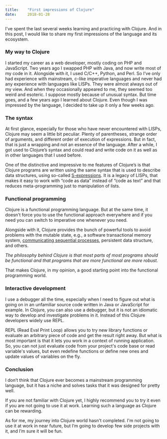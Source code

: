 ```yaml
---
title:    "First impressions of Clojure"
date:     2018-01-28
---
```


I've spent the last several weeks learning and practicing with Clojure. And in this post, I would like to share my first impressions of the language and its ecosystem.

### My way to Clojure

I started my career as a web developer, mostly coding on PHP and JavaScript. Two years ago I swapped PHP with Java, and now write most of my code in it. Alongside with it, I used C/C++, Python, and Perl. So I’ve only had experience with mainstream, c-like imperative languages and never had any experience with languages like LISPs. They were almost always out of my view. And when they occasionally appeared to me, they seemed too weird and esoteric. I suppose mostly because of unusual syntax. But time goes, and a few years ago I learned about Clojure. Even though I was impressed by the language, I decided to take up it only a few weeks ago.

### The syntax

At first glance, especially for those who have never encountered with LISPs, Clojure may seem a little bit peculiar. Plenty of parentheses, strange order of arguments, and different order of execution of expressions. But in fact, that is just a wrapping and not an essence of the language. After a while, I got used to Clojure’s syntax and could read and write code on it as well as in other languages that I used before.

One of the distinctive and impressive to me features of Clojure’s is that Clojure programs are written using the same syntax that is used to describe data structures, using so-called [S-expressions](https://en.wikipedia.org/wiki/S-expression). It is a legacy of LISPs, that makes it easy to work with “code as data” instead of “code as text” and that reduces meta-programming just to manipulation of lists.

### Functional programming

Clojure is a functional programming language. But at the same time, it doesn't force you to use the functional approach everywhere and if you need you can switch to imperative one whenever you need.

Alongside with it, Clojure provides the bunch of powerful tools to avoid problems with the mutable state, e.g., a software transactional memory system, [communicating sequential processes](https://en.wikipedia.org/wiki/Communicating_sequential_processes), persistent data structure, and others.

_The philosophy behind Clojure is that most parts of most programs should be functional and that programs that are more functional are more robust._

That makes Clojure, in my opinion, a good starting point into the functional programming world.

### Interactive development

I use a debugger all the time, especially when I need to figure out what is going on in an unfamiliar source code written in Java or JavaScript for example. In Clojure, you can also use a debugger, but it is not an idiomatic way to develop and investigate problems in it. Instead of this Clojure developers widely use REPL.

REPL (Read Eval Print Loop) allows you to try new library functions or evaluate an arbitrary piece of code and get the result right away. But what is most important is that it lets you work in a context of running application. So, you can not just evaluate code from your project's code base or read variable's values, but even redefine functions or define new ones and update values of variables on the fly.

### Conclusion

I don’t think that Clojure ever becomes a mainstream programming language, but it has a niche and solves tasks that it was designed for pretty well.

If you are not familiar with Clojure yet, I highly recommend you to try it even if you are not going to use it at work. Learning such a language as Clojure can be rewarding.

As for me, my journey into Clojure world hasn't completed. I'm not going to use it at work in near future, but I’m going to develop few side projects with it, and I’m sure it will be fun.
